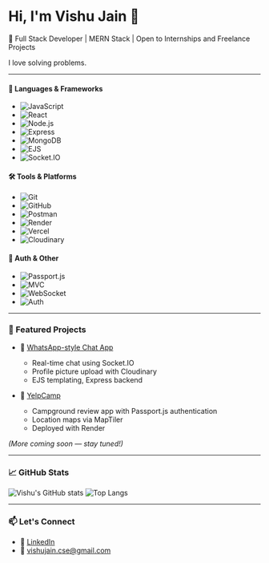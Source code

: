 # Hi, I'm Vishu Jain 👋

🚀 Full Stack Developer | MERN Stack | Open to Internships and Freelance Projects

 I love solving problems.

---


#### 🧪 Languages & Frameworks

- ![JavaScript](https://img.shields.io/badge/JavaScript?style=flat-square&logo=javascript)
- ![React](https://img.shields.io/badge/React-50%25-61DAFB?style=flat-square&logo=react)
- ![Node.js](https://img.shields.io/badge/Node.js-90%25-339933?style=flat-square&logo=node.js)
- ![Express](https://img.shields.io/badge/Express.js-85%25-grey?style=flat-square&logo=express)
- ![MongoDB](https://img.shields.io/badge/MongoDB-80%25-47A248?style=flat-square&logo=mongodb)
- ![EJS](https://img.shields.io/badge/EJS-100%25-black?style=flat-square)
- ![Socket.IO](https://img.shields.io/badge/Socket.IO-45%25-black?style=flat-square&logo=socket.io)

#### 🛠 Tools & Platforms

-  ![Git](https://img.shields.io/badge/Git-20%25-F05032?style=flat-square&logo=git)
- ![GitHub](https://img.shields.io/badge/GitHub-20%25-181717?style=flat-square&logo=github)
- ![Postman](https://img.shields.io/badge/Postman-85%25-FF6C37?style=flat-square&logo=postman)
- ![Render](https://img.shields.io/badge/Render-80%25-3C3C3C?style=flat-square)
- ![Vercel](https://img.shields.io/badge/Vercel-75%25-black?style=flat-square&logo=vercel)
- ![Cloudinary](https://img.shields.io/badge/Cloudinary-75%25-3448C5?style=flat-square&logo=cloudinary)

#### 🔐 Auth & Other

- ![Passport.js](https://img.shields.io/badge/Passport.js-75%25-34a853?style=flat-square)
- ![MVC](https://img.shields.io/badge/MVC-85%25-orange?style=flat-square)
- ![WebSocket](https://img.shields.io/badge/WebSocket-45%25-black?style=flat-square)
- ![Auth](https://img.shields.io/badge/Auth-85%25-blue?style=flat-square)

---

### 📌 Featured Projects

- 🔷 [WhatsApp-style Chat App]([https://github.com/vishucs50/chat-app](https://github.com/vishucs50/ChatApp))
  - Real-time chat using Socket.IO
  - Profile picture upload with Cloudinary
  - EJS templating, Express backend

- 🔷 [YelpCamp]([https://github.com/vishucs50/yelpcamp](https://github.com/vishucs50/yelp-camp))
  - Campground review app with Passport.js authentication
  - Location maps via MapTiler
  - Deployed with Render

*(More coming soon — stay tuned!)*

---

### 📈 GitHub Stats
![Vishu's GitHub stats](https://github-readme-stats.vercel.app/api?username=vishucs50&show_icons=true&theme=radical)
![Top Langs](https://github-readme-stats.vercel.app/api/top-langs/?username=vishucs50&layout=compact&theme=radical)

---

### 📫 Let's Connect
- 💼 [LinkedIn](https://linkedin.com/in/vishu-jain)
- 📧 vishujain.cse@gmail.com
